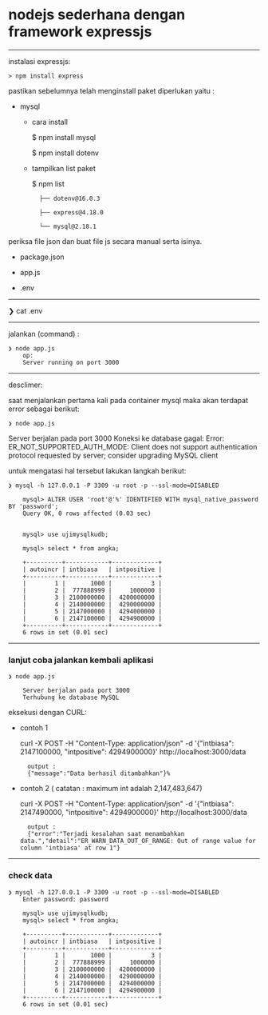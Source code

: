 # nodejs sederhana dengan framework expressjs #

---


instalasi expressjs:

    > npm install express



pastikan sebelumnya telah menginstall paket diperlukan yaitu :

- mysql

    - cara install

        $ npm install mysql

        $ npm install dotenv

    - tampilkan list paket
    
        $ npm list

            ├── dotenv@16.0.3
  
            ├── express@4.18.0
        
            └── mysql@2.18.1



periksa file json dan buat file js secara manual serta isinya.

- package.json

- app.js

- .env

---

  ❯ cat .env


---


jalankan (command) :

    ❯ node app.js
        op:
        Server running on port 3000


---


desclimer:

saat menjalankan pertama kali pada container mysql maka akan terdapat error sebagai berikut:

    ❯ node app.js


Server berjalan pada port 3000
Koneksi ke database gagal:  Error: ER_NOT_SUPPORTED_AUTH_MODE: Client does not support authentication protocol requested by server; consider upgrading MySQL client

untuk mengatasi hal tersebut lakukan langkah berikut:


    ❯ mysql -h 127.0.0.1 -P 3309 -u root -p --ssl-mode=DISABLED
    
        mysql> ALTER USER 'root'@'%' IDENTIFIED WITH mysql_native_password BY 'password';
        Query OK, 0 rows affected (0.03 sec)


        mysql> use ujimysqlkudb;
        
        mysql> select * from angka;
        
        +----------+------------+-------------+
        | autoincr | intbiasa   | intpositive |
        +----------+------------+-------------+
        |        1 |       1000 |           3 |
        |        2 |  777888999 |     1000000 |
        |        3 | 2100000000 |  4200000000 |
        |        4 | 2140000000 |  4290000000 |
        |        5 | 2147000000 |  4294000000 |
        |        6 | 2147100000 |  4294900000 |
        +----------+------------+-------------+
        6 rows in set (0.01 sec)


---

### lanjut coba jalankan kembali aplikasi

    ❯ node app.js

        Server berjalan pada port 3000
        Terhubung ke database MySQL

eksekusi dengan CURL:
- contoh 1

    curl -X POST -H "Content-Type: application/json" -d '{"intbiasa": 2147100000, "intpositive": 4294900000}' http://localhost:3000/data

        output :
        {"message":"Data berhasil ditambahkan"}%

- contoh 2 ( catatan : maximum int adalah 2,147,483,647)
  
    curl -X POST -H "Content-Type: application/json" -d '{"intbiasa": 2147490000, "intpositive": 4294900000}' http://localhost:3000/data

        output :
        {"error":"Terjadi kesalahan saat menambahkan data.","detail":"ER_WARN_DATA_OUT_OF_RANGE: Out of range value for column 'intbiasa' at row 1"}


---


### check data

    ❯ mysql -h 127.0.0.1 -P 3309 -u root -p --ssl-mode=DISABLED
        Enter password: password

        mysql> use ujimysqlkudb;
        mysql> select * from angka;

        +----------+------------+-------------+
        | autoincr | intbiasa   | intpositive |
        +----------+------------+-------------+
        |        1 |       1000 |           3 |
        |        2 |  777888999 |     1000000 |
        |        3 | 2100000000 |  4200000000 |
        |        4 | 2140000000 |  4290000000 |
        |        5 | 2147000000 |  4294000000 |
        |        6 | 2147100000 |  4294900000 |
        +----------+------------+-------------+
        6 rows in set (0.01 sec)
